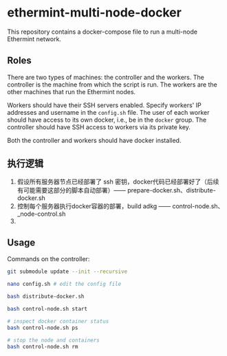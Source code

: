 # ethermint-multi-node-docker

This repository contains a docker-compose file to run a multi-node Ethermint network. 

## Roles

There are two types of machines: the controller and the workers. The controller is the machine from which the script is run. The workers are the other machines that run the Ethermint nodes.

Workers should have their SSH servers enabled. Specify workers' IP addresses and username in the `config.sh` file. The user of each worker should have access to its own docker, i.e., be in the `docker` group. The controller should have SSH access to workers via its private key.

Both the controller and workers should have docker installed.

## 执行逻辑

1. 假设所有服务器节点已经部署了 ssh 密钥，docker代码已经部署好了（后续有可能需要这部分的脚本自动部署）—— prepare-docker.sh、distribute-docker.sh
2. 控制每个服务器执行docker容器的部署，build adkg —— control-node.sh、_node-control.sh
3. 

## Usage

Commands on the controller:
```bash
git submodule update --init --recursive

nano config.sh # edit the config file

bash distribute-docker.sh

bash control-node.sh start

# inspect docker container status
bash control-node.sh ps

# stop the node and containers
bash control-node.sh rm
```
